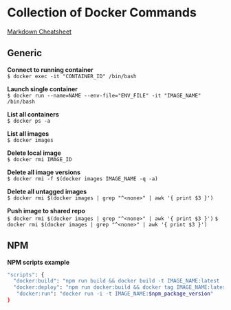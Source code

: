 # Collection of Docker Commands
[Markdown Cheatsheet](https://github.com/adam-p/markdown-here/wiki/Markdown-Cheatsheet)

## Generic
**Connect to running container**  
`$ docker exec -it "CONTAINER_ID" /bin/bash`

**Launch single container**  
`$ docker run --name=NAME --env-file="ENV_FILE" -it "IMAGE_NAME" /bin/bash`

**List all containers**  
`$ docker ps -a`

**List all images**  
`$ docker images`

**Delete local image**  
`$ docker rmi IMAGE_ID`

**Delete all image versions**  
`$ docker rmi -f $(docker images IMAGE_NAME -q -a)`

**Delete all untagged images**  
`$ docker rmi $(docker images | grep "^<none>" | awk '{ print $3 }')`

**Push image to shared repo**  
`$ docker rmi $(docker images | grep "^<none>" | awk '{ print $3 }')`
`$ docker rmi $(docker images | grep "^<none>" | awk '{ print $3 }')`

## NPM
**NPM scripts example**
```bash
"scripts": {
  "docker:build": "npm run build && docker build -t IMAGE_NAME:latest .",
  "docker:deploy": "npm run docker:build && docker tag IMAGE_NAME:latest $npm_config_repo/IMAGE_NAME:$npm_package_version && docker push $npm_config_repo/IMAGE_NAME:$npm_package_version",
   "docker:run": "docker run -i -t IMAGE_NAME:$npm_package_version"
}
```
